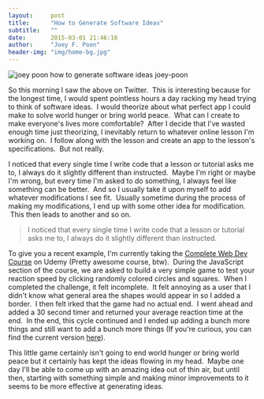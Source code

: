 ```yaml
---
layout:     post
title:      "How to Generate Software Ideas"
subtitle:   ""
date:       2015-03-01 21:46:16
author:     "Joey F. Poon"
header-img: "img/home-bg.jpg"
---
```


<img class="alignnone  wp-image-122" src="http://temp.nickydisla.com/temp/wp-content/uploads/2015/05/perfection.png" alt="joey poon how to generate software ideas joey-poon">

<p>So this morning I saw the above on Twitter.  This is interesting because for the longest time, I would spent pointless hours a day racking my head trying to think of software ideas.  I would theorize about what perfect app I could make to solve world hunger or bring world peace.  What can I create to make everyone's lives more comfortable?  After I decide that I've wasted enough time just theorizing, I inevitably return to whatever online lesson I'm working on.  I follow along with the lesson and create an app to the lesson's specifications.  But not really.</p>

<p>I noticed that every single time I write code that a lesson or tutorial asks me to, I always do it slightly different than instructed.  Maybe I'm right or maybe I'm wrong, but every time I'm asked to do something, I always feel like something can be better.  And so I usually take it upon myself to add whatever modifications I see fit.  Usually sometime during the process of making my modifications, I end up with some other idea for modification.  This then leads to another and so on.
<blockquote>I noticed that every single time I write code that a lesson or tutorial asks me to, I always do it slightly different than instructed.</blockquote>
To give you a recent example, I'm currently taking the <a href="https://www.udemy.com/complete-web-developer-course/#/">Complete Web Dev Course</a> on Udemy (Pretty awesome course, btw).  During the JavaScript section of the course, we are asked to build a very simple game to test your reaction speed by clicking randomly colored circles and squares.  When I completed the challenge, it felt incomplete.  It felt annoying as a user that I didn't know what general area the shapes would appear in so I added a border.  I then felt irked that the game had no actual end.  I went ahead and added a 30 second timer and returned your average reaction time at the end.  In the end, this cycle continued and I ended up adding a bunch more things and still want to add a bunch more things (If you're curious, you can find the current version <a href="https://github.com/joeypoon/speed_game">here</a>).</p>

<p>This little game certainly isn't going to end world hunger or bring world peace but it certainly has kept the ideas flowing in my head.  Maybe one day I'll be able to come up with an amazing idea out of thin air, but until then, starting with something simple and making minor improvements to it seems to be more effective at generating ideas.</p>
